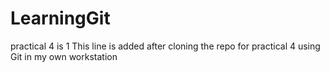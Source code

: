 # LearningGit
practical 4 is 1
This line is added after cloning the repo for practical 4 
using Git in my own workstation

